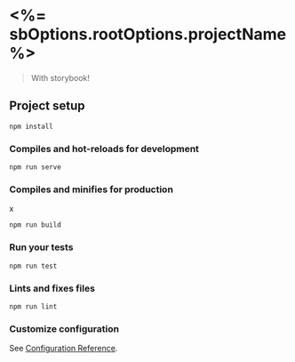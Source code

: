 # <%= sbOptions.rootOptions.projectName %>

> With storybook!

## Project setup

```Shell
npm install
```

### Compiles and hot-reloads for development

```Shell
npm run serve
```

### Compiles and minifies for production

x

```Shell
npm run build
```

### Run your tests

```Shell
npm run test
```

### Lints and fixes files

```Shell
npm run lint
```

### Customize configuration

See [Configuration Reference](https://cli.vuejs.org/config/).
